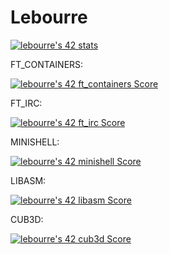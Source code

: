 # Lebourre

[![lebourre's 42 stats](https://badge42.vercel.app/api/v2/cl48c3v0l001609mqlbhfgaek/stats?cursusId=21&coalitionId=47)](https://github.com/JaeSeoKim/badge42)

FT_CONTAINERS:

[![lebourre's 42 ft_containers Score](https://badge42.vercel.app/api/v2/cl48c3v0l001609mqlbhfgaek/project/2582954)](https://github.com/JaeSeoKim/badge42)

FT_IRC:

[![lebourre's 42 ft_irc Score](https://badge42.vercel.app/api/v2/cl48c3v0l001609mqlbhfgaek/project/2753147)](https://github.com/JaeSeoKim/badge42)

MINISHELL:

[![lebourre's 42 minishell Score](https://badge42.vercel.app/api/v2/cl48c3v0l001609mqlbhfgaek/project/2125259)](https://github.com/JaeSeoKim/badge42)

LIBASM:

[![lebourre's 42 libasm Score](https://badge42.vercel.app/api/v2/cl48c3v0l001609mqlbhfgaek/project/2122527)](https://github.com/JaeSeoKim/badge42)

CUB3D:

[![lebourre's 42 cub3d Score](https://badge42.vercel.app/api/v2/cl48c3v0l001609mqlbhfgaek/project/2098534)](https://github.com/JaeSeoKim/badge42)

